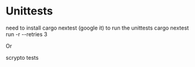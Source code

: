 # Unittests
need to install cargo nextest (google it) to run the unittests
cargo nextest run -r --retries 3

Or

scrypto tests
